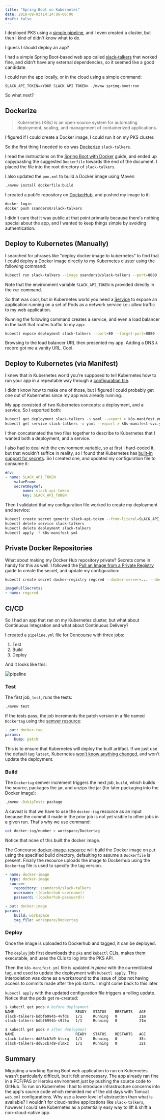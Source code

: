 ```yaml
---
title: "Spring Boot on Kubernetes"
date: 2019-09-03T14:24:06-06:00
draft: false
---
```


I deployed PKS using a [simple pipeline](https://github.com/p-ssanders/simple-pipelines/tree/master/sandbox/install-pks), and I even created a cluster, but then I kind of didn't know what to do.

I guess I should deploy an app?

I had a simple Spring Boot-based web app called [slack-talkers](https://github.com/p-ssanders/slack-talkers) that worked fine, and didn't have any external dependencies, so it seemed like a good candidate.

I could run the app locally, or in the cloud using a simple command:
```
SLACK_API_TOKEN=<YOUR SLACK API TOKEN> ./mvnw spring-boot:run
```

So what next?

## Dockerize

> Kubernetes (K8s) is an open-source system for automating deployment, scaling, and management of containerized applications.

I figured if I could create a Docker image, I could run it on my PKS cluster.

So the first thing I needed to do was [Dockerize](https://docs.docker.com/get-started/) `slack-talkers`.

I read the instructions on the [Spring Boot with Docker](https://spring.io/guides/gs/spring-boot-docker/) guide, and ended up copy/pasting the suggested `Dockerfile` towards the end of the document. I placed the file into the root directory of `slack-talkers`.

I also updated the `pom.xml` to build a Docker image using Maven:

```bash
./mvnw install dockerfile:build
```

I created a _public_ repository on [DockerHub](https://hub.docker.com/), and pushed my image to it:

```bash
docker login
docker push ssanders0/slack-talkers
```

I didn't care that it was public at that point primarily because there's nothing special about the app, and I wanted to keep things simple by avoiding authentication.

##  Deploy to Kubernetes (Manually)

I searched for phrases like "deploy docker image to kubernetes" to find that I could deploy a Docker image directly to my Kubernetes cluster using the following command:

```bash
kubectl run slack-talkers --image ssanders0/slack-talkers --port=8080 --env="SLACK_API_TOKEN=${SLACK_API_TOKEN}"
```

Note that the environment variable `SLACK_API_TOKEN` is provided directly in the `run` command.

So that was cool, but in Kubernetes world you need a [Service](https://kubernetes.io/docs/concepts/services-networking/service/) to expose an application running on a set of Pods as a network service i.e.: allow traffic to my web application.

Running the following command creates a service, and even a load balancer in the IaaS that routes traffic to my app:

```bash
kubectl expose deployment slack-talkers --port=80 --target-port=8080 --type="LoadBalancer"
```

Browsing to the load balancer URL then presented my app. Adding a DNS `A` record got me a vanity URL. Cool.

##  Deploy to Kubernetes (via Manifest)

I knew that in Kubernetes world you're supposed to tell Kubernetes how to run your app in a repeatable way through a [configuration file](https://kubernetes.io/docs/concepts/cluster-administration/manage-deployment/).

I didn't know how to make one of those, but I figured I could probably get one out of Kubernetes since my app was already running.

My app consisted of two Kubernetes concepts: a deployment, and a service. So I exported both:

```bash
kubectl get deployment slack-talkers -o yaml --export > k8s-manifest.yml
kubectl get service slack-talkers -o yaml --export > k8s-manifest-svc.yml
```

I then concatenated the two files together to describe to Kubernetes that I wanted both a deployment, and a service.

I also had to deal with the environment variable, so at first I hard-coded it, but that wouldn't suffice in reality, so I found that Kubernetes has [built-in support for secrets](https://kubernetes.io/docs/concepts/configuration/secret/#using-secrets-as-environment-variables). So I created one, and updated my configuration file to consume it:

```yaml
env:
- name: SLACK_API_TOKEN
    valueFrom:
    secretKeyRef:
        name: slack-api-token
        key: SLACK_API_TOKEN
```

Then I validated that my configuration file worked to create my deployment and service:

```bash
kubectl create secret generic slack-api-token --from-literal=SLACK_API_TOKEN=...
kubectl delete service slack-talkers
kubectl delete deployment slack-talkers
kubectl apply -f k8s-manifest.yml
```

##  Private Docker Repositories

What about making my Docker Hub repository private? Secrets come in handy for this as well. I followed the [Pull an Image from a Private Registry](https://kubernetes.io/docs/tasks/configure-pod-container/pull-image-private-registry/) guide to create the secret, and update my configuration:

```bash
kubectl create secret docker-registry regcred --docker-server=... --docker-username=<your-name> --docker-password=<your-pword> --docker-email=<your-email>
```

```yaml
imagePullSecrets:
- name: regcred
```

##  CI/CD

So I had an app that ran on my Kubernetes cluster, but what about Continuous Integration and what about Continuous Delivery?

I created a `pipeline.yml` [file](https://github.com/p-ssanders/slack-talkers/blob/master/ci/pipeline.yml) for [Concourse](https://concourse-ci.org/) with three jobs:

1. Test
1. Build
1. Deploy

And it looks like this:

![pipeline](/images/k8s-pipeline-2.png)

### Test

The first job, `test`, runs the tests:
```bash
./mvnw test
```

If the tests pass, the job increments the patch version in a file named `Dockertag` using the [semver resource](https://github.com/concourse/semver-resource):
```yaml
- put: docker-tag
params:
    bump: patch
```

This is to ensure that Kubernetes will deploy the built artifact. If we just use the default tag `latest`, Kubernetes [won't know anything changed](https://stackoverflow.com/questions/53591417/kubernetes-kubectl-apply-does-not-update-pods-when-using-latest-tag), and won't update the deployment.

### Build

The `Dockertag` semver increment triggers the next job, `build`, which builds the source, packages the jar, and unzips the jar (for later packaging into the Docker image):

```bash
./mvnw -DskipTests package
```

A caveat is that we have to use the `docker-tag` resource as an input because the commit it made in the prior job is not yet visible to other jobs in a given run. That's why we use command:

```bash
cat docker-tag/number > workspace/Dockertag
```

Notice that none of this built the docker image.

The Concourse [docker-image-resource](https://github.com/concourse/docker-image-resource) will build the Docker image on `put` using the specified build directory, defaulting to assume a `Dockerfile` is present. Finally the resource uploads the image to Dockerhub using the `Dockertag` file is used to specify the tag version.

```yaml
- name: docker-image
  type: docker-image
  source:
    repository: ssanders0/slack-talkers
    username: ((dockerhub-username))
    password: ((dockerhub-password))
```

```yaml
- put: docker-image
params:
    build: workspace
    tag_file: workspace/Dockertag
```

### Deploy

Once the image is uploaded to Dockerhub and tagged, it can be deployed.

The `deploy` job first downloads the `pks` and `kubectl` CLIs, makes them executable, and uses the CLIs to log into the PKS API.

Then the `k8s-manifest.yml` file is updated _in place_ with the current/latest tag, and used to update the deployment with `kubectl apply`. This interpolation was done as a workaround to the issue of jobs not having access to commits made after the job starts. I might come back to this later.

`kubectl apply` with the updated configuration file triggers a rolling update. Notice that the pods get re-created:

```bash
$ kubectl get pods # before deployment
NAME                            READY   STATUS    RESTARTS   AGE
slack-talkers-bdbf6994b-4vfds   1/1     Running   0          21m
slack-talkers-bdbf6994b-s9l5w   1/1     Running   0          21m

$ kubectl get pods # after deployment
NAME                            READY   STATUS    RESTARTS   AGE
slack-talkers-dd85cb7d9-htcxq   1/1     Running   0          35s
slack-talkers-dd85cb7d9-slmxz   1/1     Running   0          32s
```

##  Summary

Migrating a working Spring Boot web application to run on Kubernetes wasn't particularly difficult, but it felt unnecessary. The app already ran fine in a PCF/PAS or Heroku environment just by pushing the source code to GitHub. To run on Kubernetes I had to introduce infrastructure concerns into the app's source code which reminded me of the old days with Tomcat `web.xml` configurations. Why use a lower level of abstraction than what is available? I wouldn't for cloud-native applications like `slack-talkers`, however I could see Kubernetes as a potentially easy way to lift & shift a non-cloud-native app.
